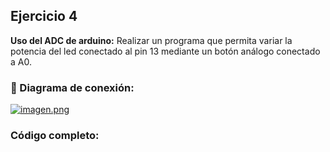 ## Ejercicio 4

**Uso del ADC de arduino:** Realizar un programa que permita variar la potencia del led conectado al pin 13 mediante un botón análogo conectado a A0.

### 📌 Diagrama de conexión:

[![imagen.png](https://i.postimg.cc/rsQVd5mj/imagen.png)](https://postimg.cc/bSScWD1S)


### Código completo:
```cpp

```
